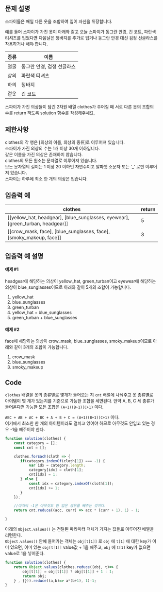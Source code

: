 ## 문제 설명
스파이들은 매일 다른 옷을 조합하여 입어 자신을 위장합니다.   

예를 들어 스파이가 가진 옷이 아래와 같고 오늘 스파이가 동그란 안경, 긴 코트, 파란색 티셔츠를 입었다면 다음날은 청바지를 추가로 입거나 동그란 안경 대신 검정 선글라스를 착용하거나 해야 합니다.   

|종류|이름|
|---|---|
|얼굴|동그란 안경, 검정 선글라스|
|상의|파란색 티셔츠|
|하의|청바지|
|겉옷|긴 코트|   
스파이가 가진 의상들이 담긴 2차원 배열 clothes가 주어질 때 서로 다른 옷의 조합의 수를 return 하도록 solution 함수를 작성해주세요.

## 제한사항
clothes의 각 행은 [의상의 이름, 의상의 종류]로 이루어져 있습니다.  
스파이가 가진 의상의 수는 1개 이상 30개 이하입니다.   
같은 이름을 가진 의상은 존재하지 않습니다.   
clothes의 모든 원소는 문자열로 이루어져 있습니다.   
모든 문자열의 길이는 1 이상 20 이하인 자연수이고 알파벳 소문자 또는 '_' 로만 이루어져 있습니다.   
스파이는 하루에 최소 한 개의 의상은 입습니다.   
## 입출력 예
|clothes|return|
|---|---|
|[[yellow_hat, headgear], [blue_sunglasses, eyewear], [green_turban, headgear]]|5|
|[[crow_mask, face], [blue_sunglasses, face], [smoky_makeup, face]]|3|
## 입출력 예 설명
#### 예제 #1
headgear에 해당하는 의상이 yellow_hat, green_turban이고 eyewear에 해당하는 의상이 blue_sunglasses이므로 아래와 같이 5개의 조합이 가능합니다.   

1. yellow_hat   
2. blue_sunglasses   
3. green_turban   
4. yellow_hat + blue_sunglasses   
5. green_turban + blue_sunglasses   
   
#### 예제 #2
face에 해당하는 의상이 crow_mask, blue_sunglasses, smoky_makeup이므로 아래와 같이 3개의 조합이 가능합니다.   

1. crow_mask   
2. blue_sunglasses   
3. smoky_makeup   

## Code
```clothes``` 배열을 옷의 종류별로 몇개가 들어오는 지 ```cnt``` 배열에 나눠주고 옷 종류별로 아이템이 몇 개가 있는지를 기준으로 가능한 조합을 세면된다. 만약 A, B, C 세 종류가 들어온다면 가능한 모든 조합은 ```(A+1)(B+1)(C+1)``` 이다.   

```ABC + AB + AC + BC + A + B + C = (A+1)(B+1)(C+1)``` 이다.    
여기에서 최소한 한 개의 아이템이라도 걸치고 있어야 하므로 아무것도 안입고 있는 경우 -1을 빼주어야 한다.   
```javascript
function solution(clothes) {
    const category = [];
    const cnt = [];

    clothes.forEach(cloth => {
       if(category.indexOf(cloth[1]) === -1) {
           var idx = category.length;
           category[idx] = cloth[1];
           cnt[idx] = 1;
       } else {
           const idx = category.indexOf(cloth[1]);
           cnt[idx] += 1;
       }
    });

    //마지막 -1은 아무것도 안 입은 경우를 빼주는 것이다.
    return cnt.reduce((acc, curr) => acc * (curr + 1), 1) - 1;

}
```
아래의 ```Object.values()``` 는 전달된 파라미터 객체가 가지는 값들로 이루어진 배열을 리턴한다.    
```Object.values()``` 안에 들어가는 객체는 ```obj[t[1]]``` 로 ```obj``` 에 ```t[1]``` 에 대한 key가 이미 있으면, 이미 있는 ```obj[t[1]]``` value값 + 1을 해주고, ```obj``` 에 ```t[1]``` key가 없으면 value로 1을 넣어준다.
```javascript
function solution(clothes) {
    return Object.values(clothes.reduce((obj, t)=> {
        obj[t[1]] = obj[t[1]] ? obj[t[1]] + 1 : 1;
        return obj;
    } , {})).reduce((a,b)=> a*(b+1), 1)-1;    
}
```
